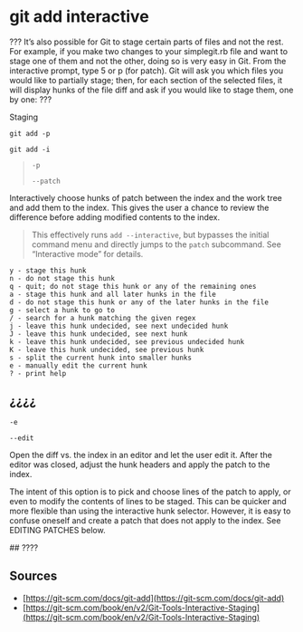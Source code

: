 # git add interactive

???
It’s also possible for Git to stage certain parts of files and not the rest. For example, if you make two changes to your simplegit.rb file and want to stage one of them and not the other, doing so is very easy in Git. From the interactive prompt, type 5 or p (for patch). Git will ask you which files you would like to partially stage; then, for each section of the selected files, it will display hunks of the file diff and ask if you would like to stage them, one by one:
???

Staging

    git add -p

    git add -i

> `-p`
>
>  `--patch`
>
Interactively choose hunks of patch between the index and the work tree and add them to the index. This gives the user a chance to review the difference before adding modified contents to the index.

> This effectively runs `add --interactive`, but bypasses the initial command menu and directly jumps to the `patch` subcommand. See “Interactive mode” for details.

    y - stage this hunk
    n - do not stage this hunk
    q - quit; do not stage this hunk or any of the remaining ones
    a - stage this hunk and all later hunks in the file
    d - do not stage this hunk or any of the later hunks in the file
    g - select a hunk to go to
    / - search for a hunk matching the given regex
    j - leave this hunk undecided, see next undecided hunk
    J - leave this hunk undecided, see next hunk
    k - leave this hunk undecided, see previous undecided hunk
    K - leave this hunk undecided, see previous hunk
    s - split the current hunk into smaller hunks
    e - manually edit the current hunk
    ? - print help


## ¿¿¿¿

`-e`

`--edit`

Open the diff vs. the index in an editor and let the user edit it. After the editor was closed, adjust the hunk headers and apply the patch to the index.

The intent of this option is to pick and choose lines of the patch to apply, or even to modify the contents of lines to be staged. This can be quicker and more flexible than using the interactive hunk selector. However, it is easy to confuse oneself and create a patch that does not apply to the index. See EDITING PATCHES below.

## ????


## Sources

* [https://git-scm.com/docs/git-add](https://git-scm.com/docs/git-add)
* [https://git-scm.com/book/en/v2/Git-Tools-Interactive-Staging](https://git-scm.com/book/en/v2/Git-Tools-Interactive-Staging)
